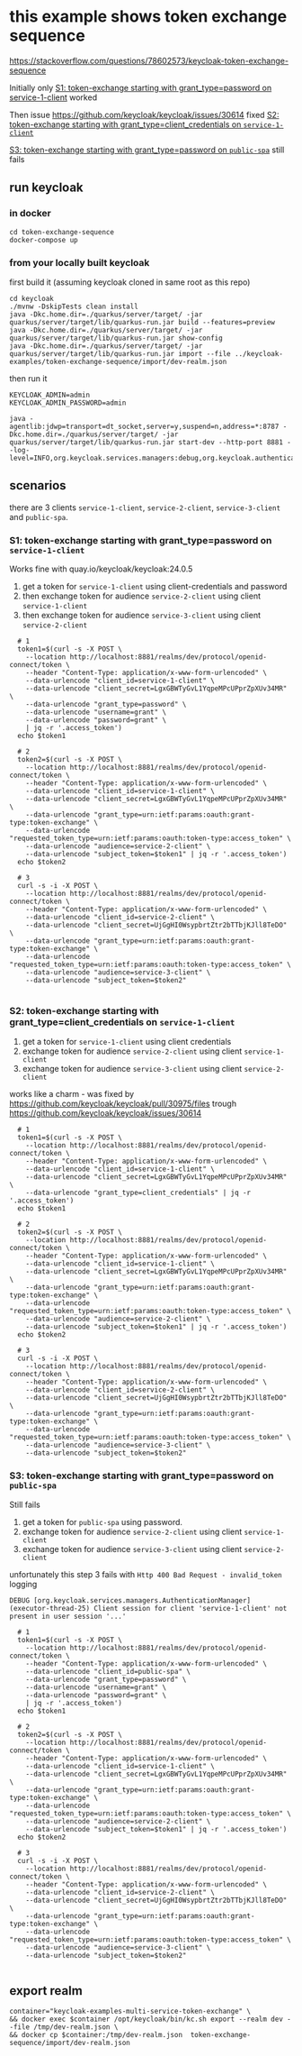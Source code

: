 # this example shows token exchange sequence

https://stackoverflow.com/questions/78602573/keycloak-token-exchange-sequence

Initially only [S1: token-exchange starting with grant_type=password on service-1-client](#s1-token-exchange-starting-with-grant_typepassword-on-service-1-client) worked

Then issue https://github.com/keycloak/keycloak/issues/30614 fixed [S2: token-exchange starting with grant_type=client_credentials on `service-1-client`](#s2-token-exchange-starting-with-grant_typeclient_credentials-on-service-1-client)

[S3: token-exchange starting with grant_type=password on `public-spa`](#s3-token-exchange-starting-with-grant_typepassword-on-public-spa) still fails

## run keycloak

### in docker

```
cd token-exchange-sequence
docker-compose up
```

### from your locally built keycloak

first build it (assuming keycloak cloned in same root as this repo)

```
cd keycloak
./mvnw -DskipTests clean install
java -Dkc.home.dir=./quarkus/server/target/ -jar quarkus/server/target/lib/quarkus-run.jar build --features=preview
java -Dkc.home.dir=./quarkus/server/target/ -jar quarkus/server/target/lib/quarkus-run.jar show-config
java -Dkc.home.dir=./quarkus/server/target/ -jar quarkus/server/target/lib/quarkus-run.jar import --file ../keycloak-examples/token-exchange-sequence/import/dev-realm.json
```

then run it

```
KEYCLOAK_ADMIN=admin 
KEYCLOAK_ADMIN_PASSWORD=admin 

java -agentlib:jdwp=transport=dt_socket,server=y,suspend=n,address=*:8787 -Dkc.home.dir=./quarkus/server/target/ -jar quarkus/server/target/lib/quarkus-run.jar start-dev --http-port 8881 --log-level=INFO,org.keycloak.services.managers:debug,org.keycloak.authentication:debug,org.keycloak.events:debug
```

## scenarios

there are 3 clients `service-1-client`, `service-2-client`, `service-3-client` and `public-spa`.

### S1: token-exchange starting with grant_type=password on `service-1-client`

Works fine with quay.io/keycloak/keycloak:24.0.5

1. get a token for `service-1-client` using client-credentials and password
2. then exchange token for audience `service-2-client` using client `service-1-client`
3. then exchange token for audience `service-3-client` using client `service-2-client`

```
  # 1
  token1=$(curl -s -X POST \
    --location http://localhost:8881/realms/dev/protocol/openid-connect/token \
    --header "Content-Type: application/x-www-form-urlencoded" \
    --data-urlencode "client_id=service-1-client" \
    --data-urlencode "client_secret=LgxGBWTyGvL1YqpeMPcUPprZpXUv34MR" \
    --data-urlencode "grant_type=password" \
    --data-urlencode "username=grant" \
    --data-urlencode "password=grant" \
    | jq -r '.access_token')
  echo $token1  

  # 2
  token2=$(curl -s -X POST \
    --location http://localhost:8881/realms/dev/protocol/openid-connect/token \
    --header "Content-Type: application/x-www-form-urlencoded" \
    --data-urlencode "client_id=service-1-client" \
    --data-urlencode "client_secret=LgxGBWTyGvL1YqpeMPcUPprZpXUv34MR" \
    --data-urlencode "grant_type=urn:ietf:params:oauth:grant-type:token-exchange" \
    --data-urlencode "requested_token_type=urn:ietf:params:oauth:token-type:access_token" \
    --data-urlencode "audience=service-2-client" \
    --data-urlencode "subject_token=$token1" | jq -r '.access_token')
  echo $token2  

  # 3
  curl -s -i -X POST \
    --location http://localhost:8881/realms/dev/protocol/openid-connect/token \
    --header "Content-Type: application/x-www-form-urlencoded" \
    --data-urlencode "client_id=service-2-client" \
    --data-urlencode "client_secret=UjGgHI0WsypbrtZtr2bTTbjKJll8TeDO" \
    --data-urlencode "grant_type=urn:ietf:params:oauth:grant-type:token-exchange" \
    --data-urlencode "requested_token_type=urn:ietf:params:oauth:token-type:access_token" \
    --data-urlencode "audience=service-3-client" \
    --data-urlencode "subject_token=$token2"
    
``` 

### S2: token-exchange starting with grant_type=client_credentials on `service-1-client`

1. get a token for `service-1-client` using client credentials
2. exchange token for audience `service-2-client` using client `service-1-client`
3. exchange token for audience `service-3-client` using client `service-2-client`

works like a charm - was fixed by https://github.com/keycloak/keycloak/pull/30975/files
trough https://github.com/keycloak/keycloak/issues/30614

```
  # 1
  token1=$(curl -s -X POST \
    --location http://localhost:8881/realms/dev/protocol/openid-connect/token \
    --header "Content-Type: application/x-www-form-urlencoded" \
    --data-urlencode "client_id=service-1-client" \
    --data-urlencode "client_secret=LgxGBWTyGvL1YqpeMPcUPprZpXUv34MR" \
    --data-urlencode "grant_type=client_credentials" | jq -r '.access_token')
  echo $token1  

  # 2
  token2=$(curl -s -X POST \
    --location http://localhost:8881/realms/dev/protocol/openid-connect/token \
    --header "Content-Type: application/x-www-form-urlencoded" \
    --data-urlencode "client_id=service-1-client" \
    --data-urlencode "client_secret=LgxGBWTyGvL1YqpeMPcUPprZpXUv34MR" \
    --data-urlencode "grant_type=urn:ietf:params:oauth:grant-type:token-exchange" \
    --data-urlencode "requested_token_type=urn:ietf:params:oauth:token-type:access_token" \
    --data-urlencode "audience=service-2-client" \
    --data-urlencode "subject_token=$token1" | jq -r '.access_token')
  echo $token2  

  # 3
  curl -s -i -X POST \
    --location http://localhost:8881/realms/dev/protocol/openid-connect/token \
    --header "Content-Type: application/x-www-form-urlencoded" \
    --data-urlencode "client_id=service-2-client" \
    --data-urlencode "client_secret=UjGgHI0WsypbrtZtr2bTTbjKJll8TeDO" \
    --data-urlencode "grant_type=urn:ietf:params:oauth:grant-type:token-exchange" \
    --data-urlencode "requested_token_type=urn:ietf:params:oauth:token-type:access_token" \
    --data-urlencode "audience=service-3-client" \
    --data-urlencode "subject_token=$token2"    
``` 

### S3: token-exchange starting with grant_type=password on `public-spa`

Still fails

1. get a token for `public-spa` using password.
2. exchange token for audience `service-2-client` using client `service-1-client`
3. exchange token for audience `service-3-client` using client `service-2-client`

unfortunately this step 3 fails with `Http 400 Bad Request - invalid_token`
logging

```
DEBUG [org.keycloak.services.managers.AuthenticationManager] (executor-thread-25) Client session for client 'service-1-client' not present in user session '...'
```

```
  # 1
  token1=$(curl -s -X POST \
    --location http://localhost:8881/realms/dev/protocol/openid-connect/token \
    --header "Content-Type: application/x-www-form-urlencoded" \
    --data-urlencode "client_id=public-spa" \
    --data-urlencode "grant_type=password" \
    --data-urlencode "username=grant" \
    --data-urlencode "password=grant" \
    | jq -r '.access_token')
  echo $token1  
    
  # 2
  token2=$(curl -s -X POST \
    --location http://localhost:8881/realms/dev/protocol/openid-connect/token \
    --header "Content-Type: application/x-www-form-urlencoded" \
    --data-urlencode "client_id=service-1-client" \
    --data-urlencode "client_secret=LgxGBWTyGvL1YqpeMPcUPprZpXUv34MR" \
    --data-urlencode "grant_type=urn:ietf:params:oauth:grant-type:token-exchange" \
    --data-urlencode "requested_token_type=urn:ietf:params:oauth:token-type:access_token" \
    --data-urlencode "audience=service-2-client" \
    --data-urlencode "subject_token=$token1" | jq -r '.access_token')
  echo $token2  

  # 3
  curl -s -i -X POST \
    --location http://localhost:8881/realms/dev/protocol/openid-connect/token \
    --header "Content-Type: application/x-www-form-urlencoded" \
    --data-urlencode "client_id=service-2-client" \
    --data-urlencode "client_secret=UjGgHI0WsypbrtZtr2bTTbjKJll8TeDO" \
    --data-urlencode "grant_type=urn:ietf:params:oauth:grant-type:token-exchange" \
    --data-urlencode "requested_token_type=urn:ietf:params:oauth:token-type:access_token" \
    --data-urlencode "audience=service-3-client" \
    --data-urlencode "subject_token=$token2"
    
``` 


## export realm

```
container="keycloak-examples-multi-service-token-exchange" \
&& docker exec $container /opt/keycloak/bin/kc.sh export --realm dev --file /tmp/dev-realm.json \
&& docker cp $container:/tmp/dev-realm.json  token-exchange-sequence/import/dev-realm.json
```

